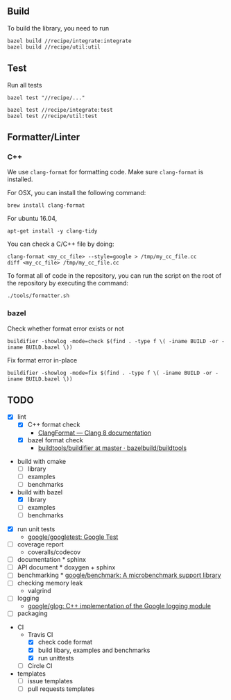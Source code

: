 ## Build
To build the library, you need to run

```
bazel build //recipe/integrate:integrate
bazel build //recipe/util:util
```

## Test
Run all tests

```
bazel test "//recipe/..."
```

```
bazel test //recipe/integrate:test
bazel test //recipe/util:test
```

## Formatter/Linter

### C++
We use `clang-format` for formatting code.
Make sure `clang-format` is installed.

For OSX, you can install the following command:

```
brew install clang-format
```

For ubuntu 16.04,

```
apt-get install -y clang-tidy
```

You can check a C/C++ file by doing:

```
clang-format <my_cc_file> --style=google > /tmp/my_cc_file.cc
diff <my_cc_file> /tmp/my_cc_file.cc
```

To format all of code in the repository, you can run the script on the root of the repository by executing the command:

```
./tools/formatter.sh
```

### bazel
Check whether format error exists or not

```
buildifier -showlog -mode=check $(find . -type f \( -iname BUILD -or -iname BUILD.bazel \))
```

Fix format error in-place

```
buildifier -showlog -mode=fix $(find . -type f \( -iname BUILD -or -iname BUILD.bazel \))
```

## TODO

* [x] lint
    * [x] C++ format check
        * [ClangFormat — Clang 8 documentation](https://clang.llvm.org/docs/ClangFormat.html)
    * [x] bazel format check
        * [buildtools/buildifier at master · bazelbuild/buildtools](https://github.com/bazelbuild/buildtools/tree/master/buildifier)
* build with cmake
    * [ ] library
    * [ ] examples
    * [ ] benchmarks
* build with bazel
    * [x] library
    * [ ] examples
    * [ ] benchmarks
* [x] run unit tests
    * [google/googletest: Google Test](https://github.com/google/googletest)
* [ ] coverage report
    * coveralls/codecov
* [ ] documentation
        * sphinx
* [ ] API document
        * doxygen + sphinx
* [ ] benchmarking
        * [google/benchmark: A microbenchmark support library](https://github.com/google/benchmark)
* [ ] checking memory leak
    * valgrind
* [ ] logging
    * [google/glog: C\+\+ implementation of the Google logging module](https://github.com/google/glog)
* [ ] packaging
* CI
    * Travis CI
        * [x] check code format
        * [x] build libary, examples and benchmarks
        * [x] run unittests
    * [ ] Circle CI
* templates
    * [ ] issue templates
    * [ ] pull requests templates
